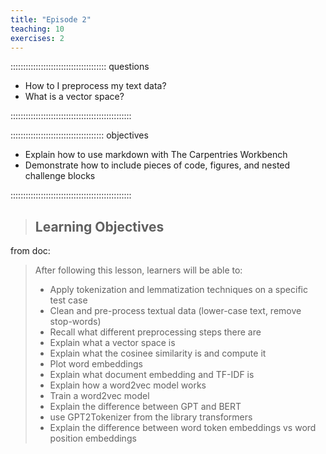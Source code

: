 ```yaml
---
title: "Episode 2"
teaching: 10
exercises: 2
---
```


:::::::::::::::::::::::::::::::::::::: questions 

- How to I preprocess my text data?
- What is a vector space?

::::::::::::::::::::::::::::::::::::::::::::::::

::::::::::::::::::::::::::::::::::::: objectives

- Explain how to use markdown with The Carpentries Workbench
- Demonstrate how to include pieces of code, figures, and nested challenge blocks

::::::::::::::::::::::::::::::::::::::::::::::::

> ## Learning Objectives








from doc:
> After following this lesson, learners will be able to:
> - Apply tokenization and lemmatization techniques on a specific test case
> - Clean and pre-process textual data (lower-case text, remove stop-words)
> - Recall what different preprocessing steps there are
> - Explain what a vector space is
> - Explain what the cosinee similarity is and compute it
> - Plot word embeddings
> - Explain what document embedding and TF-IDF is
> - Explain how a word2vec model works
> - Train a word2vec model
> - Explain the difference between GPT and BERT
> - use GPT2Tokenizer from the library transformers
> - Explain the difference between word token embeddings vs word position embeddings
